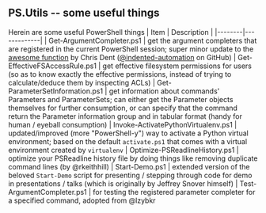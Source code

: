 ## PS.Utils -- some useful things
Herein are some useful PowerShell things
|  Item  | Description |
|--------|-------------|
| Get-ArgumentCompleter.ps1 | get the argument completers that are registered in the current PowerShell session; super minor update to the [awesome function](https://gist.github.com/indented-automation/26c637fb530c4b168e62c72582534f5b) by Chris Dent ([@indented-automation](https://github.com/indented-automation) on GitHub)
| Get-EffectiveFSAccessRule.ps1 | get effective filesystem permissions for users (so as to know exactly the effective permissions, instead of trying to calculate/deduce them by inspecting ACLs)
| Get-ParameterSetInformation.ps1 | get information about commands' Parameters and ParameterSets; can either get the Parameter objects themselves for further consumption, or can specify that the command return the Parameter information group and in tabular format (handy for human / eyeball consumption)
| Invoke-ActivatePythonVirtualenv.ps1 | updated/improved (more "PowerShell-y") way to activate a Python virtual environment; based on the default `activate.ps1` that comes with a virtual environment created by `virtualenv`
| Optimize-PSReadlineHistory.ps1 | optimize your PSReadline history file by doing things like removing duplicate command lines (by @rkeithhill)
| Start-Demo.ps1 | extended version of the beloved `Start-Demo` script for presenting / stepping through code for demo in presentations / talks (which is originally by Jeffrey Snover himself)
| Test-ArgumentCompleter.ps1 | for testing the registered parameter completer for a specified command, adopted from @lzybkr
